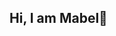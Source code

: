 ## Hi, I am Mabel👋

<!--
**mabelmapuwei/mabelmapuwei** is a ✨ _special_ ✨ repository because its `README.md` (this file) appears on your GitHub profile.

With 23 years of experience in systems analysis, design, and support—mainly within banking IT—I’ve built a strong track record of delivering reliable, high-impact solutions that support core financial operations. My background includes working across the full software development lifecycle, collaborating with cross-functional teams, and supporting mission-critical banking applications.
Recently, I completed a Master’s degree in Information Technology, majoring in Big Data Science, to deepen my skills in data analysis, machine learning, and predictive modeling. This transition reflects my passion for data-driven insights and the growing need for organizations to make smarter, evidence-based decisions.
I bring hands-on experience with key tools and technologies, including:
•	SQL for data querying and transformation
•	Excel for advanced data analysis and modeling
•	Power BI for interactive dashboards and business intelligence reporting
•	Python and R for data wrangling, analysis, and machine learning
•	Certified in Microsoft Power BI
Now pivoting into data analytics and business intelligence, I'm focused on applying my industry knowledge and technical skills to solve real-world business problems, uncover patterns, and deliver actionable insights.
I'm always open to connecting with fellow professionals and exploring new opportunities in data analytics, BI, and data science.

